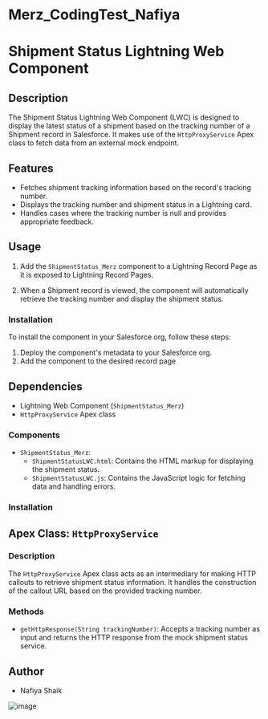 # Merz_CodingTest_Nafiya

# Shipment Status Lightning Web Component

## Description
The Shipment Status Lightning Web Component (LWC) is designed to display the latest status of a shipment based on the tracking number of a Shipment record in Salesforce. It makes use of the `HttpProxyService` Apex class to fetch data from an external mock endpoint.

## Features
- Fetches shipment tracking information based on the record's tracking number.
- Displays the tracking number and shipment status in a Lightning card.
- Handles cases where the tracking number is null and provides appropriate feedback.

## Usage
1. Add the `ShipmentStatus_Merz` component to a Lightning Record Page as it is exposed to Lightning Record Pages.

2. When a Shipment record is viewed, the component will automatically retrieve the tracking number and display the shipment status.


### Installation
To install the component in your Salesforce org, follow these steps:
1. Deploy the component's metadata to your Salesforce org.
2. Add the component to the desired record page 

## Dependencies
- Lightning Web Component (`ShipmentStatus_Merz`)
- `HttpProxyService` Apex class

### Components
- `ShipmentStatus_Merz`:
  - `ShipmentStatusLWC.html`: Contains the HTML markup for displaying the shipment status.
  - `ShipmentStatusLWC.js`: Contains the JavaScript logic for fetching data and handling errors.

### Installation

## Apex Class: `HttpProxyService`

### Description
The `HttpProxyService` Apex class acts as an intermediary for making HTTP callouts to retrieve shipment status information. It handles the construction of the callout URL based on the provided tracking number.

### Methods
- `getHttpResponse(String trackingNumber)`: Accepts a tracking number as input and returns the HTTP response from the mock shipment status service.

## Author
- Nafiya Shaik


![image](https://github.com/nafiyashaik33/Merz_CodingTest_Nafiya/assets/146040260/da4cac29-fc45-40d8-9bbb-ed11e33d69be)
